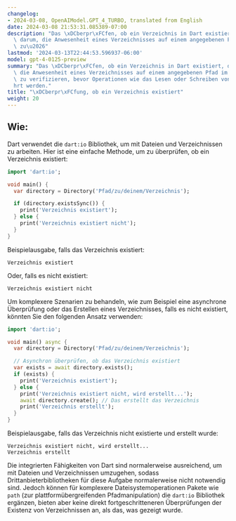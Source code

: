 ```yaml
---
changelog:
- 2024-03-08, OpenAIModel.GPT_4_TURBO, translated from English
date: 2024-03-08 21:53:31.085389-07:00
description: "Das \xDCberpr\xFCfen, ob ein Verzeichnis in Dart existiert, dreht sich\
  \ darum, die Anwesenheit eines Verzeichnisses auf einem angegebenen Pfad im Dateisystem\
  \ zu\u2026"
lastmod: '2024-03-13T22:44:53.596937-06:00'
model: gpt-4-0125-preview
summary: "Das \xDCberpr\xFCfen, ob ein Verzeichnis in Dart existiert, dreht sich darum,\
  \ die Anwesenheit eines Verzeichnisses auf einem angegebenen Pfad im Dateisystem\
  \ zu verifizieren, bevor Operationen wie das Lesen oder Schreiben von Dateien durchgef\xFC\
  hrt werden."
title: "\xDCberpr\xFCfung, ob ein Verzeichnis existiert"
weight: 20
---
```


## Wie:
Dart verwendet die `dart:io` Bibliothek, um mit Dateien und Verzeichnissen zu arbeiten. Hier ist eine einfache Methode, um zu überprüfen, ob ein Verzeichnis existiert:

```dart
import 'dart:io';

void main() {
  var directory = Directory('Pfad/zu/deinem/Verzeichnis');

  if (directory.existsSync()) {
    print('Verzeichnis existiert');
  } else {
    print('Verzeichnis existiert nicht');
  }
}
```
Beispielausgabe, falls das Verzeichnis existiert:
```
Verzeichnis existiert
```

Oder, falls es nicht existiert:
```
Verzeichnis existiert nicht
```

Um komplexere Szenarien zu behandeln, wie zum Beispiel eine asynchrone Überprüfung oder das Erstellen eines Verzeichnisses, falls es nicht existiert, könnten Sie den folgenden Ansatz verwenden:

```dart
import 'dart:io';

void main() async {
  var directory = Directory('Pfad/zu/deinem/Verzeichnis');

  // Asynchron überprüfen, ob das Verzeichnis existiert
  var exists = await directory.exists();
  if (exists) {
    print('Verzeichnis existiert');
  } else {
    print('Verzeichnis existiert nicht, wird erstellt...');
    await directory.create(); // Das erstellt das Verzeichnis
    print('Verzeichnis erstellt');
  }
}
```

Beispielausgabe, falls das Verzeichnis nicht existierte und erstellt wurde:
```
Verzeichnis existiert nicht, wird erstellt...
Verzeichnis erstellt
```

Die integrierten Fähigkeiten von Dart sind normalerweise ausreichend, um mit Dateien und Verzeichnissen umzugehen, sodass Drittanbieterbibliotheken für diese Aufgabe normalerweise nicht notwendig sind. Jedoch können für komplexere Dateisystemoperationen Pakete wie `path` (zur plattformübergreifenden Pfadmanipulation) die `dart:io` Bibliothek ergänzen, bieten aber keine direkt fortgeschritteneren Überprüfungen der Existenz von Verzeichnissen an, als das, was gezeigt wurde.
